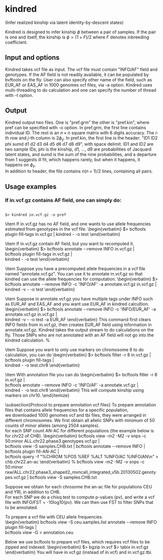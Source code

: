 # kindred
(Infer realized kinship via latent identity-by-descent states)

Kindred is designed to infer kinship $\phi$ between a pair of samples. If the pair is one and itself, the kinship is $\phi = (1+F)/2$ where $F$ denotes inbreeding coefficient. 

## Input and options
Kindred takes vcf file as input. The vcf file must contain "INFO/AF" field and genotypes. If the AF field is not readily available, it can be populated by bvftools  on the fly. 
User can also specify other name of the field, such as EUR\_AF or EAS\_AF in 1000 genomes vcf files, via -a option. 
Kindred uses multi-threading to do calculation and one can specify the number of thread with -t option. 

## Output
Kindred output two files. One is "pref.grm" the other is "pref.kin", where pref can be specified with -o option. 
In pref.grm, the first line contains individual ID. 
The rest is an $n\times n$ square matrix with 6 digits accuracy. The $i$-th row and $j$-th column is $2\phi_{ij}$. 
In pref.kin, the first line is the header: "ID1 ID2 phi sumd d1 d2 d3 d4 d5 d6 d7 d8 d9", with space delimit. 
ID1 and ID2 are two sample IDs, phi is the kinship, d1, ..., d9 are probabilities of Jacquard latent states, and sumd is the sum of the nine probabilities, and a departure from $1$ suggests ill fit, which happens rarely, but when it happens, it happens on $\phi_{ii}$.   
In addition to header, the file contains $n(n+1)/2$ lines, containing all pairs.   

## Usage examples

### If in.vcf.gz contains AF field, one can simply do: 
<code> 
$> kindred in.vcf.gz -o pref
</code>




\item If in.vcf.gz has no AF field, and one wants to use allele frequencies estimated from genotypes in the vcf file. 
\begin{verbatim}
$> bcftools plugin fill-tags in.vcf.gz | kindred - -o test
\end{verbatim}

\item If in.vcf.gz contain AF field, but you want to recomputed it. 
\begin{verbatim}
$> bcftools annotate --remove INFO in.vcf.gz | \
 bcftools plugin fill-tags in.vcf.gz | \
 kindred - -o test
\end{verbatim}

\item Suppose you have a precomputed allele frequencies in a vcf file named "annotate.vcf.gz". You can use it to annotate in.vcf.gz so that kindred can use the allele frequencies for computation. 
\begin{verbatim}
$> bcftools annotate --remove INFO -c 'INFO/AF' -a annotate.vcf.gz in.vcf.gz  | \
 kindred -v - -o test
\end{verbatim}

\item Suppose in annotate.vcf.gz you have multiple tags under INFO such as EUR\_AF and EAS\_AF and you want use EUR\_AF in kindred calcultion. 
\begin{verbatim}
$> bcftools annotate --remove INFO -c 'INFO/EUR_AF' -a annotate.vcf.gz in.vcf.gz  | \
 kindred -v - -o test -a EUR_AF
\end{verbatim}
This command first clears INFO fields from in.vcf.gz, then creates EUR\_AF field using information in annotate.vcf.gz.  Kindred takes the output stream to do calculations on the fly.  Those SNPs who are not annotated with an AF field will not go into the kindred calculation. 
%

\item Suppose you want to only use markers on chromosome 8 to do calculation,  you can do 
\begin{verbatim}
$> bcftools filter -r 8 in.vcf.gz | bcftools plugin fill-tags  | \
  kindred - -o test.chr8
\end{verbatim}

\item With annotation file you can do 
\begin{verbatim}
$> bcftools fitler -r 8 in.vcf.gz | \
   bcftools annotate --remove INFO -c 'INFO/AF' -a annotate.vcf.gz  | \
   kindred - -o test.chr8
\end{verbatim}
This will compute kinship using markers on chr10. 
\end{itemize}

\subsection{Protocol to prepare annotation vcf files}
To prepare annotation files that contains allele frequencies for a specific population,  
we downloaded 1000 genomes vcf and tbi files, they were arranged in different chromosomes. 
We first obtain all allelic SNPs with minimum of 50 counts of minor alleles (among 2504 samples).  
for each SNP count AN-AC for different populations (the example below is for chr22 of CHB). 
\begin{verbatim}
 bcftools view -m2 -M2 -v snps -c 50:minor ALL.chr22.phase3.genotypes.vcf.gz | \
 bcftools view -S samples.CHB.txt | bcftools annotate --remove INFO |\
 bcftools plugin fill-AN-AC | \
 bcftools query -f "%CHROM %POS %REF %ALT %INFO/AC %INFO/AN\n" > chb.chr22.an-ac 
 \end{verbatim}
 % bcftools view -m2 -M2 -v snps -c 50:minor raw/ALL.chr22.phase3_shapeit2_mvncall_integrated_v5b.20130502.genotypes.vcf.gz | bcftools view -S samples.CHB.txt
 
Suppose we obtain for each chrosome the an-ac file for populations CEU and YRI, in addition to CHB.  
For each SNP we  do a chisq test to compute p-values (pv), and write a vcf file with INFO/FST = -10log10(pv). 
We can then use FST to filter SNPs that to be annotated. 

 To prepare a vcf file with CEU allele frequencies.  
\begin{verbatim}
bcftools view -S ceu.samples.list annotate --remove INFO plugin fill-tags | \
 bcftools view -G > annotation.ceu 

Below we use bcftools to prepare vcf files, which requires vcf files to be zipped and indexed. 
\begin{verbatim}
$> bgzip in.vcf 
$> tabix in.vcf.gz
\end{verbatim}
You will have in.vcf.gz (instead of in.vcf) and in.vcf.gz.tbi. 

